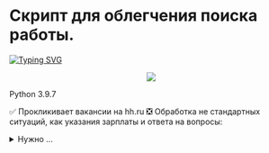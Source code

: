 # Скрипт для облегчения поиска работы. 
[![Typing SVG](https://readme-typing-svg.herokuapp.com?color=%2336BCF7&lines=Python-3.9.7)](https://git.io/typing-svg)
<p align="center">
  <img src="https://readme-typing-svg.herokuapp.com/?lines=Python 3.9.7!&font=Fira%20Code&center=true&width=380&height=50">
</p>

Python 3.9.7

:white_check_mark: Прокликивает вакансии на hh.ru
:negative_squared_cross_mark: Обработка не стандартных ситуаций, как указания зарплаты и ответа на вопросы:
<details>
<summary>Нужно ...</summary>
Иногда посматривать и скрывать такие вакансии
</details>

